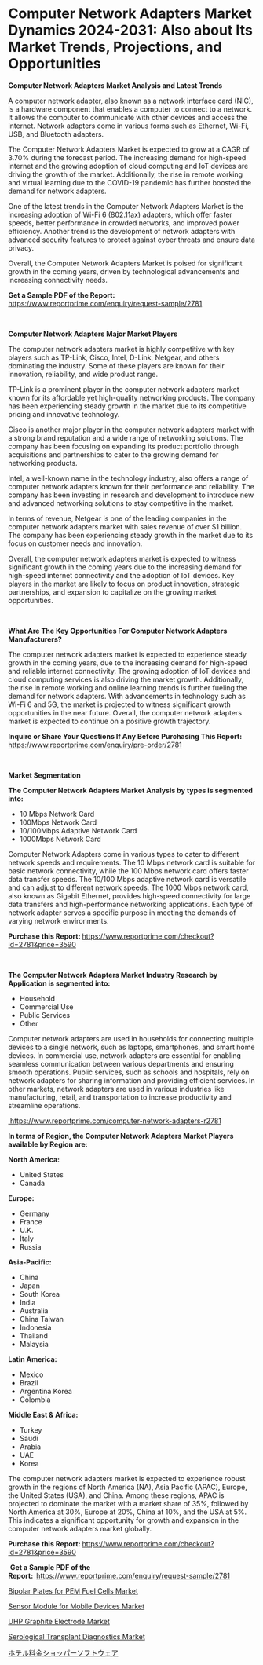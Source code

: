 <p><h1>Computer Network Adapters Market Dynamics 2024-2031: Also about Its Market Trends, Projections, and Opportunities</h1></p><p><strong>Computer Network Adapters Market Analysis and Latest Trends</strong></p>
<p><p>A computer network adapter, also known as a network interface card (NIC), is a hardware component that enables a computer to connect to a network. It allows the computer to communicate with other devices and access the internet. Network adapters come in various forms such as Ethernet, Wi-Fi, USB, and Bluetooth adapters.</p><p>The Computer Network Adapters Market is expected to grow at a CAGR of 3.70% during the forecast period. The increasing demand for high-speed internet and the growing adoption of cloud computing and IoT devices are driving the growth of the market. Additionally, the rise in remote working and virtual learning due to the COVID-19 pandemic has further boosted the demand for network adapters.</p><p>One of the latest trends in the Computer Network Adapters Market is the increasing adoption of Wi-Fi 6 (802.11ax) adapters, which offer faster speeds, better performance in crowded networks, and improved power efficiency. Another trend is the development of network adapters with advanced security features to protect against cyber threats and ensure data privacy.</p><p>Overall, the Computer Network Adapters Market is poised for significant growth in the coming years, driven by technological advancements and increasing connectivity needs.</p></p>
<p><strong>Get a Sample PDF of the Report:&nbsp;</strong> <a href="https://www.reportprime.com/enquiry/request-sample/2781">https://www.reportprime.com/enquiry/request-sample/2781</a></p>
<p>&nbsp;</p>
<p><strong>Computer Network Adapters Major Market Players</strong></p>
<p><p>The computer network adapters market is highly competitive with key players such as TP-Link, Cisco, Intel, D-Link, Netgear, and others dominating the industry. Some of these players are known for their innovation, reliability, and wide product range.</p><p>TP-Link is a prominent player in the computer network adapters market known for its affordable yet high-quality networking products. The company has been experiencing steady growth in the market due to its competitive pricing and innovative technology.</p><p>Cisco is another major player in the computer network adapters market with a strong brand reputation and a wide range of networking solutions. The company has been focusing on expanding its product portfolio through acquisitions and partnerships to cater to the growing demand for networking products.</p><p>Intel, a well-known name in the technology industry, also offers a range of computer network adapters known for their performance and reliability. The company has been investing in research and development to introduce new and advanced networking solutions to stay competitive in the market.</p><p>In terms of revenue, Netgear is one of the leading companies in the computer network adapters market with sales revenue of over $1 billion. The company has been experiencing steady growth in the market due to its focus on customer needs and innovation.</p><p>Overall, the computer network adapters market is expected to witness significant growth in the coming years due to the increasing demand for high-speed internet connectivity and the adoption of IoT devices. Key players in the market are likely to focus on product innovation, strategic partnerships, and expansion to capitalize on the growing market opportunities.</p></p>
<p>&nbsp;</p>
<p><strong>What Are The Key Opportunities For Computer Network Adapters Manufacturers?</strong></p>
<p><p>The computer network adapters market is expected to experience steady growth in the coming years, due to the increasing demand for high-speed and reliable internet connectivity. The growing adoption of IoT devices and cloud computing services is also driving the market growth. Additionally, the rise in remote working and online learning trends is further fueling the demand for network adapters. With advancements in technology such as Wi-Fi 6 and 5G, the market is projected to witness significant growth opportunities in the near future. Overall, the computer network adapters market is expected to continue on a positive growth trajectory.</p></p>
<p><strong>Inquire or Share Your Questions If Any Before Purchasing This Report:</strong> <a href="https://www.reportprime.com/enquiry/pre-order/2781">https://www.reportprime.com/enquiry/pre-order/2781</a></p>
<p>&nbsp;</p>
<p><strong>Market Segmentation</strong></p>
<p><strong>The Computer Network Adapters Market Analysis by types is segmented into:</strong></p>
<p><ul><li>10 Mbps Network Card</li><li>100Mbps Network Card</li><li>10/100Mbps Adaptive Network Card</li><li>1000Mbps Network Card</li></ul></p>
<p><p>Computer Network Adapters come in various types to cater to different network speeds and requirements. The 10 Mbps network card is suitable for basic network connectivity, while the 100 Mbps network card offers faster data transfer speeds. The 10/100 Mbps adaptive network card is versatile and can adjust to different network speeds. The 1000 Mbps network card, also known as Gigabit Ethernet, provides high-speed connectivity for large data transfers and high-performance networking applications. Each type of network adapter serves a specific purpose in meeting the demands of varying network environments.</p></p>
<p><strong>Purchase this Report:&nbsp;</strong><a href="https://www.reportprime.com/checkout?id=2781&price=3590">https://www.reportprime.com/checkout?id=2781&price=3590</a></p>
<p>&nbsp;</p>
<p><strong>The Computer Network Adapters Market Industry Research by Application is segmented into:</strong></p>
<p><ul><li>Household</li><li>Commercial Use</li><li>Public Services</li><li>Other</li></ul></p>
<p><p>Computer network adapters are used in households for connecting multiple devices to a single network, such as laptops, smartphones, and smart home devices. In commercial use, network adapters are essential for enabling seamless communication between various departments and ensuring smooth operations. Public services, such as schools and hospitals, rely on network adapters for sharing information and providing efficient services. In other markets, network adapters are used in various industries like manufacturing, retail, and transportation to increase productivity and streamline operations.</p></p>
<p><a href="https://www.reportprime.com/computer-network-adapters-r2781">&nbsp;https://www.reportprime.com/computer-network-adapters-r2781</a></p>
<p><strong>In terms of Region, the Computer Network Adapters Market Players available by Region are:</strong></p>
<p>
    <p> <strong> North America: </strong>
        <ul>
            <li>United States</li>
            <li>Canada</li>
        </ul>
        </p> 
    <p> <strong> Europe: </strong>
        <ul>
            <li>Germany</li>
            <li>France</li>
            <li>U.K.</li>
            <li>Italy</li>
            <li>Russia</li>
        </ul>
        </p> 
    <p> <strong> Asia-Pacific: </strong>
        <ul>
            <li>China</li>
            <li>Japan</li>
            <li>South Korea</li>
            <li>India</li>
            <li>Australia</li>
            <li>China Taiwan</li>
            <li>Indonesia</li>
            <li>Thailand</li>
            <li>Malaysia</li>
        </ul>
        </p> 
    <p> <strong> Latin America: </strong>
        <ul>
            <li>Mexico</li>
            <li>Brazil</li>
            <li>Argentina Korea</li>
            <li>Colombia</li>
        </ul>
        </p> 
    <p> <strong> Middle East & Africa: </strong>
        <ul>
            <li>Turkey</li>
            <li>Saudi</li>
            <li>Arabia</li>
            <li>UAE</li>
            <li>Korea</li>
        </ul>
    </p>
    </p>
<p><p>The computer network adapters market is expected to experience robust growth in the regions of North America (NA), Asia Pacific (APAC), Europe, the United States (USA), and China. Among these regions, APAC is projected to dominate the market with a market share of 35%, followed by North America at 30%, Europe at 20%, China at 10%, and the USA at 5%. This indicates a significant opportunity for growth and expansion in the computer network adapters market globally.</p></p>
<p><strong>Purchase this Report: </strong><a href="https://www.reportprime.com/checkout?id=2781&price=3590">https://www.reportprime.com/checkout?id=2781&price=3590</a></p>
<p>&nbsp;<strong>Get a Sample PDF of the Report:&nbsp;&nbsp;</strong><a href="https://www.reportprime.com/enquiry/request-sample/2781">https://www.reportprime.com/enquiry/request-sample/2781</a></p>
<p><strong></strong></p>
<p><p><a href="https://github.com/michealerrygz/Market-Research-Report-List-1/blob/main/bipolar-plates-for-pem-fuel-cells-market.md">Bipolar Plates for PEM Fuel Cells Market</a></p><p><a href="https://issuu.com/reportprime-2/docs/sensor-module-for-mobile-devices-ma_e62f6fca376147">Sensor Module for Mobile Devices Market</a></p><p><a href="https://github.com/abigailsutherland7889/Market-Research-Report-List-1/blob/main/uhp-graphite-electrode-market.md">UHP Graphite Electrode Market</a></p><p><a href="https://issuu.com/reportprime-2/docs/serological-transplant-diagnostics-_d6bea63e8d6c47">Serological Transplant Diagnostics Market</a></p><p><a href="https://github.com/reliezer65/Market-Research-Report-List-3/blob/main/763333083026.md">ホテル料金ショッパーソフトウェア</a></p></p>